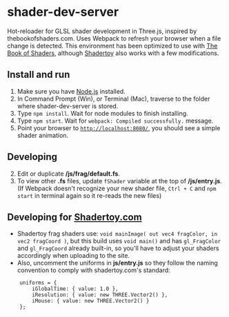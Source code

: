 # shader-dev-server
Hot-reloader for GLSL shader development in Three.js, inspired by thebookofshaders.com. Uses Webpack to refresh your browser when a file change is detected. This environment has been optimized to use with [The Book of Shaders](http://www.thebookofshaders.com), although [Shadertoy](http://www.shadertoy.com) also works with a few modifications.

## Install and run
1. Make sure you have [Node.js](https://nodejs.org/) installed.
2. In Command Prompt (Win), or Terminal (Mac), traverse to the folder where shader-dev-server is stored.
3. Type `npm install`. Wait for node modules to finish installing.
4. Type `npm start`. Wait for `webpack: Compiled successfully.` message.
5. Point your browser to [`http://localhost:8080/`](http://localhost:8080/), you should see a simple shader animation.

## Developing
2. Edit or duplicate **/js/frag/default.fs**.
3. To view other **.fs** files, update `fShader` variable at the top of  **/js/entry.js**.
   (If Webpack doesn't recognize your new shader file, `Ctrl + C` and `npm start` in terminal again so it re-reads the new files)

## Developing for [Shadertoy.com](http://www.shadertoy.com)
- Shadertoy frag shaders use: `void mainImage( out vec4 fragColor, in vec2 fragCoord )`, but this build uses `void main()` and has `gl_FragColor` and `gl_FragCoord` already built-in, so you'll have to adjust your shaders accordingly when uploading to the site.
- Also, uncomment the uniforms in **js/entry.js** so they follow the naming convention to comply with shadertoy.com's standard:
```
    uniforms = {
        iGlobalTime: { value: 1.0 },
        iResolution: { value: new THREE.Vector2() },
        iMouse: { value: new THREE.Vector2() }
    };
```